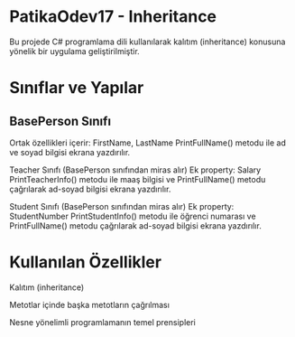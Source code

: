 # PatikaOdev17 - Inheritance

Bu projede C# programlama dili kullanılarak kalıtım (inheritance) konusuna yönelik bir uygulama geliştirilmiştir.

# Sınıflar ve Yapılar

## BasePerson Sınıfı
Ortak özellikleri içerir: FirstName, LastName
PrintFullName() metodu ile ad ve soyad bilgisi ekrana yazdırılır.


Teacher Sınıfı (BasePerson sınıfından miras alır)
Ek property: Salary
PrintTeacherInfo() metodu ile maaş bilgisi ve PrintFullName() metodu çağrılarak ad-soyad bilgisi ekrana yazdırılır.

Student Sınıfı (BasePerson sınıfından miras alır)
Ek property: StudentNumber
PrintStudentInfo() metodu ile öğrenci numarası ve PrintFullName() metodu çağrılarak ad-soyad bilgisi ekrana yazdırılır.


# Kullanılan Özellikler

Kalıtım (inheritance)

Metotlar içinde başka metotların çağrılması

Nesne yönelimli programlamanın temel prensipleri
